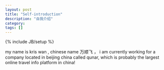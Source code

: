 ```yaml
---
layout: post
title: "Self-introduction"
description: "自我介绍"
category: 
tags: []
---
```

{% include JB/setup %}

my name is kris wan , chinese name 万顺飞 ， i am currently working for a company located in beijing china called qunar,
which is probably the largest online travel info platform in china!